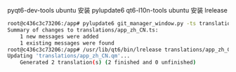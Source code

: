 
pyqt6-dev-tools  ubuntu 安装 pylupdate6
qt6-l10n-tools ubuntu 安装 lrelease

```bash
root@c436c3c73206:/app# pylupdate6 git_manager_window.py -ts translations/app_zh_CN.ts
Summary of changes to translations/app_zh_CN.ts:
    1 new messages were added
    1 existing messages were found
root@c436c3c73206:/app# /usr/lib/qt6/bin/lrelease translations/app_zh_CN.ts
Updating 'translations/app_zh_CN.qm'...
    Generated 2 translation(s) (2 finished and 0 unfinished)
```